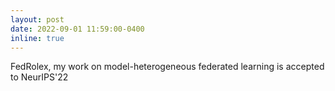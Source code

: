 ```yaml
---
layout: post
date: 2022-09-01 11:59:00-0400
inline: true
---
```


FedRolex, my work on model-heterogeneous federated learning is accepted to NeurIPS'22
